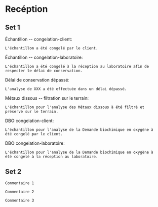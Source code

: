# Recéption


## Set 1
Échantillon -- congelation-client:
``` 
L'échantillon a été congelé par le client.
```
Échantillon -- congelation-laboratoire:
```
L'échantillon a été congelé à la réception au laboratoire afin de respecter le délai de conservation.
```
Délai de conservation dépassé:
```
L'analyse de XXX a été effectuée dans un délai dépassé.
```
Métaux dissous -- filtration sur le terrain:
```
L'échantillon pour l'analyse des Métaux dissous à été filtré et préservé sur le terrain.
```
DBO congelation-client:
```
L'échantillon pour l'analyse de la Demande biochimique en oxygène à été congelé par le client. 
```
DBO congelation-laboratoire:
```
L'échantillon pour l'analyse de la Demande biochimique en oxygène à été congelé à la réception au laboratoire. 
```

## Set 2

```
Commentaire 1
```

```
Commentaire 2
```

```
Commentaire 3
```


